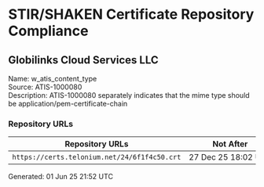 # STIR/SHAKEN Certificate Repository Compliance

## Globilinks Cloud Services LLC

Name: w_atis_content_type\
Source: ATIS-1000080\
Description: ATIS-1000080 separately indicates that the mime type should be application/pem-certificate-chain
### Repository URLs

| Repository URLs | Not After |  Problems | Link |
|-----------------|-----------|-----------|------|
| `https://certs.telonium.net/24/6f1f4c50.crt` | 27&#160;Dec&#160;25&#160;18:02&#160;UTC | true | [view](../../REPOS/f29428e9b958ae650294aa6ddce61aa1fca150de/README.md) |


Generated: 01 Jun 25 21:52 UTC